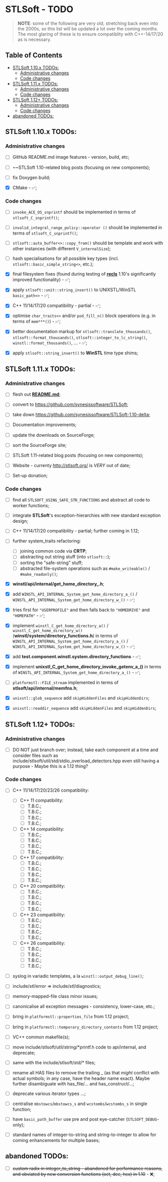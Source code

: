 # STLSoft - TODO <!-- omit in toc -->

> **NOTE**: some of the following are very old, stretching back even into the 2000s, so this list will be updated a lot over the coming months. The most glaring of these is to ensure compatiblity with C++-14/17/20 as is necessary.


## Table of Contents <!-- omit in toc -->

- [STLSoft 1.10.x TODOs:](#stlsoft-110x-todos)
  - [Administrative changes](#administrative-changes)
  - [Code changes](#code-changes)
- [STLSoft 1.11.x TODOs:](#stlsoft-111x-todos)
  - [Administrative changes](#administrative-changes-1)
  - [Code changes](#code-changes-1)
- [STLSoft 1.12+ TODOs:](#stlsoft-112-todos)
  - [Administrative changes](#administrative-changes-2)
  - [Code changes](#code-changes-2)
- [abandoned TODOs:](#abandoned-todos)


## STLSoft 1.10.x TODOs:

### Administrative changes

 * [ ] GitHub README.md image features - version, build, etc;
 * [ ] ~~STLSoft 1.10-related blog posts (focusing on new components);
 * [ ] fix Doxygen build;

 * [x] CMake - ✅;


### Code changes

 * [ ] `invoke_ACE_OS_snprintf` should be implemented in terms of `stlsoft_C_snprintf()`;
 * [ ] `invalid_integral_range_policy::operator ()` should be implemented in terms of `stlsoft_C_snprintf()`;
 * [ ] `stlsoft::auto_buffer<>::copy_from()` should be template and work with other instances (with different `V_internalSize`);
 * [ ] hash specialisations for all possible key types (incl. `stlsoft::basic_simple_string<>`, etc.);

 * [x] final filesystem fixes (found during testing of [**recls**](https://github.com/synesissoftware/recls) 1.10's significantly improved functionality) - ✅;
 * [x] apply `stlsoft::unit::string_insert()` to UNIXSTL/WinSTL `basic_path<>` - ✅;
 * [x] C++ 11/14/17/20 compatibility - partial - ✅;
 * [x] optimise `char_traits<>` and/or `pod_fill_n()` block operations (e.g. in terms of `mem***()`) - ✅;
 * [x] better documentation markup for `stlsoft::translate_thousands()`, `stlsoft::format_thousands()`, `stlsoft::integer_to_lc_string()`, `winstl::format_thousands()`, ... - ✅;
 * [x] apply `stlsoft::string_insert()` to **WinSTL** time type shims;


## STLSoft 1.11.x TODOs:

### Administrative changes

 * [ ] flesh out [**README.md**](./README.md);
 * [ ] convert to https://github.com/synesissoftware/STLSoft;
 * [ ] take down https://github.com/synesissoftware/STLSoft-1.10-delta;
 * [ ] Documentation improvements;
 * [ ] update the downloads on SourceForge;
 * [ ] sort the SourceForge site;
 * [ ] STLSoft 1.11-related blog posts (focusing on new components);
 * [ ] Website - currenty http://stlsoft.org/ is *VERY* out of date;
 * [ ] Set-up donation;


### Code changes

 * [ ] find all `STLSOFT_USING_SAFE_STR_FUNCTIONS` and abstract all code to worker functions;
 * [ ] integrate **STLSoft**'s exception-hierarchies with new standard exception design;
 * [ ] C++ 11/14/17/20 compatibility - partial; further coming in 1.12;
 * [ ] further system_traits refactoring:
   - [ ] joining common code via **CRTP**;
   - [ ] abstracting out string stuff (into `stlsoft::`);
   - [ ] sorting the "safe-string" stuff;
   - [ ] abstracted file-system operations such as `#make_writeable()` / `#make_readonly()`;

 * [x] **winstl/api/internal/get_home_directory_.h**;
  * [x] add `WINSTL_API_INTERNAL_System_get_home_directory_a_()` / `WINSTL_API_INTERNAL_System_get_home_directory_w_()` - ✅;
  * [x] tries first for `"USERPROFILE"` and then falls back to `"HOMEDRIVE"` and `"HOMEPATH"` - ✅;
  * [x] implement `winstl_C_get_home_directory_a()` / `winstl_C_get_home_directory_w()` (**winstl/system/directory_functions.h**) in terms of `WINSTL_API_INTERNAL_System_get_home_directory_a_()` / `WINSTL_API_INTERNAL_System_get_home_directory_w_()` - ✅;
  * [x] add **test.component.winstl.system.directory_functions** - ✅;
  * [x] implement **unixstl_C_get_home_directory_invoke_getenv_a_()** in terms of `WINSTL_API_INTERNAL_System_get_home_directory_a_()` - ✅;
 * [ ] `platformstl::FILE_stream` implemented in terms of **stlsoft/api/internal/memfns.h**;
 * [x] `unixstl::glob_sequence` add `skipHiddenFiles` and `skipHiddenDirs`;
 * [x] `unixstl::readdir_sequence` add `skipHiddenFiles` and `skipHiddenDirs`;


## STLSoft 1.12+ TODOs:

### Administrative changes

 * [ ] DO NOT just branch over; instead, take each component at a time and consider files such as include/stlsoft/util/std/stdio_overload_detectors.hpp even still having a purpose - Maybe this is a 1.12 thing?


### Code changes

 * [ ] C++ 11/14/17/20/23/26 compatibility:
   * [ ] C++ 11 compatibility:
     * [ ] T.B.C.;
     * [ ] T.B.C.;
     * [ ] T.B.C.;
     * [ ] T.B.C.;
   * [ ] C++ 14 compatibility:
     * [ ] T.B.C.;
     * [ ] T.B.C.;
     * [ ] T.B.C.;
     * [ ] T.B.C.;
   * [ ] C++ 17 compatibility:
     * [ ] T.B.C.;
     * [ ] T.B.C.;
     * [ ] T.B.C.;
     * [ ] T.B.C.;
   * [ ] C++ 20 compatibility:
     * [ ] T.B.C.;
     * [ ] T.B.C.;
     * [ ] T.B.C.;
     * [ ] T.B.C.;
   * [ ] C++ 23 compatibility:
     * [ ] T.B.C.;
     * [ ] T.B.C.;
     * [ ] T.B.C.;
     * [ ] T.B.C.;
   * [ ] C++ 26 compatibility:
     * [ ] T.B.C.;
     * [ ] T.B.C.;
     * [ ] T.B.C.;
     * [ ] T.B.C.;
 * [ ] syslog in variadic templates, a la `winstl::output_debug_line()`;
 * [ ] include/*stl*/error => include/*stl*/diagnostics;
 * [ ] memory-mapped-file class minor issues;
 * [ ] canonicalise all exception messages - consistency, lower-case, etc.;
 * [ ] bring in `platformstl::properties_file` from 1.12 project;
 * [ ] bring in `platformstl::temporary_directory_contents` from 1.12 project;
 * [ ] VC++ common makefile(s);
 * [ ] move include/stlsoft/util/string/*printf.h code to api/internal, and deprecate;
 * [ ] same with the include/stlsoft/std/* files;
 * [ ] rename all HAS files to remove the trailing _ (as that _might_ conflict with actual symbols; in any case, have the header name exact). Maybe further disambiguate with has_file/... and has_construct/...;
 * [ ] deprecate various iterator types ...;
 * [ ] centralise `mbstowcs`/`mbstowcs_s` and `wcstombs`/`wcstombs_s` in single function;
 * [ ] have `basic_path_buffer` use pre and post eye-catcher (`STLSOFT_DEBUG`-only);
 * [ ] standard names of integer-to-string and string-to-integer to allow for coming enhancements for multiple bases;


## abandoned TODOs:

 * [ ] ~~custom radix in integer_to_string - abandoned for performance reasons, and obviated by new conversion functions (oct, dec, hex) in 1.10~~ - ❌;


<!-- ########################### end of file ########################### -->


